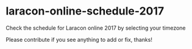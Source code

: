 # laracon-online-schedule-2017

Check the schedule for Laracon online 2017 by selecting your timezone

Please contribute if you see anything to add or fix, thanks!
